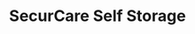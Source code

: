 ---
title: "SecurCare Self Storage"
url: /tulsa/securcare-self-storage-east-11th-street/
shop: Mieten
---